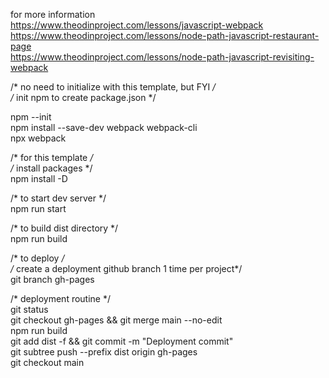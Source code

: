 for more information  
https://www.theodinproject.com/lessons/javascript-webpack  
https://www.theodinproject.com/lessons/node-path-javascript-restaurant-page  
https://www.theodinproject.com/lessons/node-path-javascript-revisiting-webpack  

/* no need to initialize with this template, but FYI  */  
/* init npm to create package.json */  

npm --init  
npm install --save-dev webpack webpack-cli  
npx webpack  
  
/* for this template */  
/* install packages */  
npm install -D  

/* to start dev server */  
npm run start  

/* to build dist directory */  
npm run build  

/* to deploy */  
/* create a deployment github branch 1 time per project*/  
git branch gh-pages  

/* deployment routine */  
git status  
git checkout gh-pages && git merge main --no-edit  
npm run build  
git add dist -f && git commit -m "Deployment commit"  
git subtree push --prefix dist origin gh-pages  
git checkout main  

